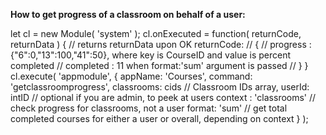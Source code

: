 

**How to get progress of a classroom on behalf of a user:**

let cl = new Module( 'system' );
cl.onExecuted = function( returnCode, returnData )
{
    // returns returnData upon OK returnCode:
    // { 
    //		progress  : {"6":0,"13":100,"41":50}, where key is CourseID and value is percent completed
    //		completed : 11 when format:'sum' argument is passed
	// } 
}
cl.execute( 'appmodule', {
	appName: 'Courses',
	command: 'getclassroomprogress',
	classrooms: cids // Classroom IDs array,
	userId: intID // optional if you are admin, to peek at users
	context : 'classrooms' // check progress for classrooms, not a user
	format: 'sum' // get total completed courses for either a user or overall, depending on context
} );

